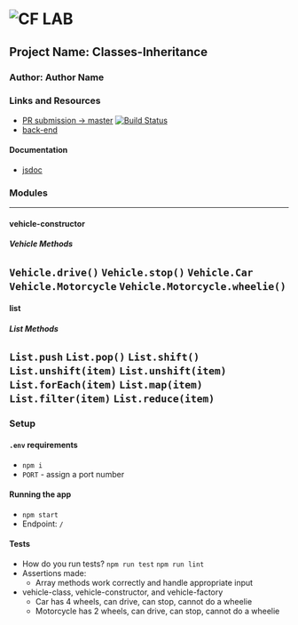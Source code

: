 ![CF](http://i.imgur.com/7v5ASc8.png) LAB
=================================================

 ## Project Name: Classes-Inheritance

 ### Author: Author Name

### Links and Resources
* [PR submission -> master](https://github.com/hingham/lab-3-demo/pull/2)
[![Build Status](https://www.travis-ci.com/hingham/lab-3-demo.svg?branch=master)](https://www.travis-ci.com/hingham/lab-3-demo)
* [back-end](http://xyz.com)


#### Documentation
* [jsdoc](http://xyz.com/docs) 

### Modules
---
#### vehicle-constructor
##### Vehicle Methods
`Vehicle.drive()`
`Vehicle.stop()`
`Vehicle.Car`
`Vehicle.Motorcycle`
`Vehicle.Motorcycle.wheelie()`
---
 #### list
##### List Methods
`List.push`
`List.pop()`
`List.shift()`
`List.unshift(item)`
`List.unshift(item)`
`List.forEach(item)`
`List.map(item)`
`List.filter(item)`
`List.reduce(item)`
---
 ### Setup
#### `.env` requirements
* `npm i`
* `PORT` - assign a port number

 #### Running the app
* `npm start`
* Endpoint: `/`

 #### Tests
* How do you run tests? 
`npm run test`
`npm run lint`
* Assertions made: 
  * Array methods work correctly and handle appropriate input
* vehicle-class, vehicle-constructor, and vehicle-factory
  * Car has 4 wheels, can drive, can stop, cannot do a wheelie
  * Motorcycle has 2 wheels, can drive, can stop, cannot do a wheelie


